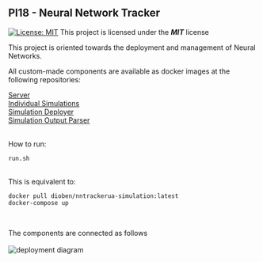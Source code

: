 ## PI18 - Neural Network Tracker

[![License: MIT](https://img.shields.io/badge/License-MIT-blue.svg)](https://opensource.org/licenses/MIT) This project is licensed under the ***MIT*** license


This project is oriented towards the deployment and management of Neural Networks.

All custom-made components are available as docker images at the following repositories: <br>

[Server](https://hub.docker.com/repository/docker/dioben/nntrackerua-server)<br>
[Individual Simulations](https://hub.docker.com/repository/docker/dioben/nntrackerua-simulation)<br>
[Simulation Deployer](https://hub.docker.com/repository/docker/dioben/nntrackerua-deployer) <br>
[Simulation Output Parser](https://hub.docker.com/repository/docker/dioben/nntrackerua-parser)

<br>
How to run:<br>

```
run.sh
```
<br>
This is equivalent to:<br>

```
docker pull dioben/nntrackerua-simulation:latest
docker-compose up
```
<br>

The components are connected as follows <br><br>
![deployment diagram](http://xcoa.av.it.pt/~pi202021g08/images/deploymentDiagram.png "Deployment Diagram")
